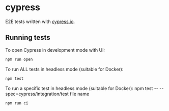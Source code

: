 # cypress

E2E tests written with [cypress.io](https://cypress.io).

## Running tests

To open Cypress in development mode with UI:


```sh
npm run open
```

To run ALL tests in headless mode (suitable for Docker):

```sh
npm test
```

To run a specific test in headless mode (suitable for Docker):
npm test -- --spec=cypress/integration/test file name

```sh
npm run ci
```